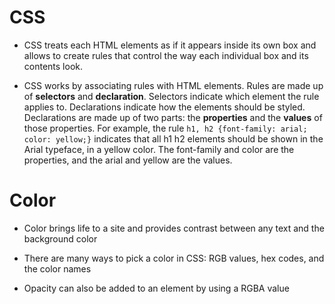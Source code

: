 # CSS

* CSS treats each HTML elements as if it appears inside its own box and allows to create rules that control the way each individual box and its contents look.

* CSS works by associating rules with HTML elements. Rules are made up of **selectors** and **declaration**. Selectors indicate which element the rule applies to. Declarations indicate how the elements should be styled. Declarations are made up of two parts: the **properties** and the **values** of those properties. For example, the rule `h1, h2 {font-family: arial; color: yellow;}` indicates that all h1 h2 elements should be shown in the Arial typeface, in a yellow color. The font-family and color are the properties, and the arial and yellow are the values.

# Color

* Color brings life to a site and provides contrast between any text and the background color

* There are many ways to pick a color in CSS: RGB values, hex codes, and the color names

* Opacity can also be added to an element by using a RGBA value
